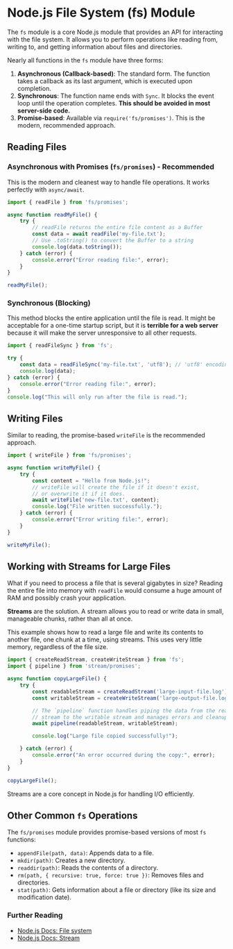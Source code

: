 # Node.js File System (fs) Module

The `fs` module is a core Node.js module that provides an API for interacting with the file system. It allows you to perform operations like reading from, writing to, and getting information about files and directories.

Nearly all functions in the `fs` module have three forms:
1.  **Asynchronous (Callback-based)**: The standard form. The function takes a callback as its last argument, which is executed upon completion.
2.  **Synchronous**: The function name ends with `Sync`. It blocks the event loop until the operation completes. **This should be avoided in most server-side code.**
3.  **Promise-based**: Available via `require('fs/promises')`. This is the modern, recommended approach.

## Reading Files

### Asynchronous with Promises (`fs/promises`) - Recommended
This is the modern and cleanest way to handle file operations. It works perfectly with `async/await`.

```javascript
import { readFile } from 'fs/promises';

async function readMyFile() {
    try {
        // readFile returns the entire file content as a Buffer
        const data = await readFile('my-file.txt');
        // Use .toString() to convert the Buffer to a string
        console.log(data.toString());
    } catch (error) {
        console.error("Error reading file:", error);
    }
}

readMyFile();
```

### Synchronous (Blocking)
This method blocks the entire application until the file is read. It might be acceptable for a one-time startup script, but it is **terrible for a web server** because it will make the server unresponsive to all other requests.

```javascript
import { readFileSync } from 'fs';

try {
    const data = readFileSync('my-file.txt', 'utf8'); // 'utf8' encoding returns a string directly
    console.log(data);
} catch (error) {
    console.error("Error reading file:", error);
}
console.log("This will only run after the file is read.");
```

## Writing Files

Similar to reading, the promise-based `writeFile` is the recommended approach.

```javascript
import { writeFile } from 'fs/promises';

async function writeMyFile() {
    try {
        const content = "Hello from Node.js!";
        // writeFile will create the file if it doesn't exist,
        // or overwrite it if it does.
        await writeFile('new-file.txt', content);
        console.log("File written successfully.");
    } catch (error) {
        console.error("Error writing file:", error);
    }
}

writeMyFile();
```

## Working with Streams for Large Files

What if you need to process a file that is several gigabytes in size? Reading the entire file into memory with `readFile` would consume a huge amount of RAM and possibly crash your application.

**Streams** are the solution. A stream allows you to read or write data in small, manageable chunks, rather than all at once.

This example shows how to read a large file and write its contents to another file, one chunk at a time, using streams. This uses very little memory, regardless of the file size.

```javascript
import { createReadStream, createWriteStream } from 'fs';
import { pipeline } from 'stream/promises';

async function copyLargeFile() {
    try {
        const readableStream = createReadStream('large-input-file.log');
        const writableStream = createWriteStream('large-output-file.log');

        // The `pipeline` function handles piping the data from the readable
        // stream to the writable stream and manages errors and cleanup.
        await pipeline(readableStream, writableStream);

        console.log("Large file copied successfully!");

    } catch (error) {
        console.error("An error occurred during the copy:", error);
    }
}

copyLargeFile();
```
Streams are a core concept in Node.js for handling I/O efficiently.

## Other Common `fs` Operations

The `fs/promises` module provides promise-based versions of most `fs` functions:

*   `appendFile(path, data)`: Appends data to a file.
*   `mkdir(path)`: Creates a new directory.
*   `readdir(path)`: Reads the contents of a directory.
*   `rm(path, { recursive: true, force: true })`: Removes files and directories.
*   `stat(path)`: Gets information about a file or directory (like its size and modification date).

<div class="further-reading">
<h3>Further Reading</h3>
<ul>
  <li><a href="https://nodejs.org/api/fs.html" target="_blank" rel="noopener noreferrer">Node.js Docs: File system</a></li>
  <li><a href="https://nodejs.org/api/stream.html" target="_blank" rel="noopener noreferrer">Node.js Docs: Stream</a></li>
</ul>
</div>